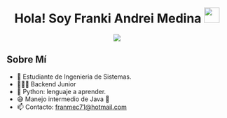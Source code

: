 

<h1 align="center"><b>Hola! Soy Franki Andrei Medina    </b><img src="https://media.giphy.com/media/hvRJCLFzcasrR4ia7z/giphy.gif" width="35"></h1>

<p align="center">
  <a href="https://github.com/DenverCoder1/readme-typing-svg"><img src="https://readme-typing-svg.herokuapp.com/?lines=Analista%20y%20Desarrollador%20de%20Software;Backend%20Junior;Estudiante%20de%20Ingenieria%20de%20Sistemas&center=true&width=440&height=45"></a>
</p>

<h2> Sobre Mí </h2>

- :school: Estudiante de Ingenieria de Sistemas.
- 👨🏽‍💻 Backend Junior
- 🌱 Python: lenguaje a aprender. 
- :sweat_smile: Manejo intermedio de Java :penguin:
- 📫 Contacto: franmec71@hotmail.com
